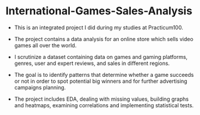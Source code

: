 # International-Games-Sales-Analysis

- This is an integrated project I did during my studies at Practicum100.

- The project contains a data analysis for an online store which sells video games all over the world.

- I scrutinize a dataset containing data on games and gaming platforms, genres, user and expert reviews, and sales in different regions. 

- The goal is to identify patterns that determine whether a game succeeds or not in order to spot potential big winners and for further advertising campaigns planning.

- The project includes EDA, dealing with missing values, building graphs and heatmaps, examining correlations and implementing statistical tests.
